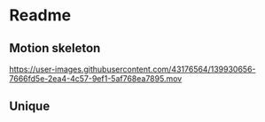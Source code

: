 # Readme
## Motion skeleton
https://user-images.githubusercontent.com/43176564/139930656-7666fd5e-2ea4-4c57-9ef1-5af768ea7895.mov

## Unique


